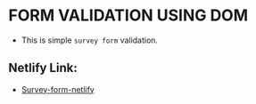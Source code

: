 # FORM VALIDATION USING DOM

+ This is simple `survey form` validation.

## Netlify Link:

   + [Survey-form-netlify]()

